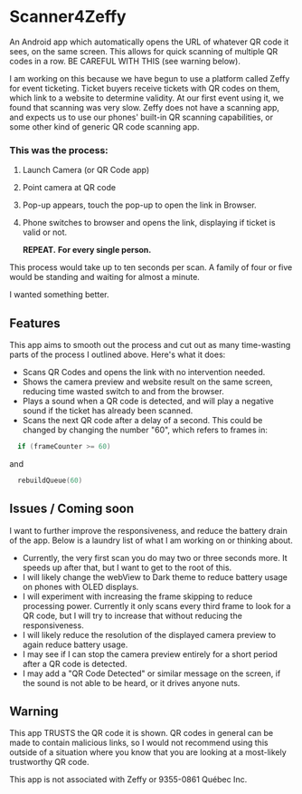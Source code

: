 # Scanner4Zeffy

An Android app which automatically opens the URL of whatever QR code it sees, on the same screen.
This allows for quick scanning of multiple QR codes in a row. BE CAREFUL WITH THIS (see warning below).

I am working on this because we have begun to use a platform called Zeffy for event ticketing.  Ticket buyers receive tickets with QR codes on them, which link to a website to determine validity.
At our first event using it, we found that scanning was very slow.  Zeffy does not have a scanning app, and expects us to use our phones' built-in QR scanning capabilities, or some other kind of generic QR code scanning app.

### This was the process:

1. Launch Camera (or QR Code app)
2. Point camera at QR code
3. Pop-up appears, touch the pop-up to open the link in Browser.
4. Phone switches to browser and opens the link, displaying if ticket is valid or not.

   **REPEAT.**
   **For every single person.**

This process would take up to ten seconds per scan.  A family of four or five would be standing and waiting for almost a minute.

I wanted something better.

## Features

This app aims to smooth out the process and cut out as many time-wasting parts of the process I outlined above.
Here's what it does:

- Scans QR Codes and opens the link with no intervention needed.
- Shows the camera preview and website result on the same screen, reducing time wasted switch to and from the browser.
- Plays a sound when a QR code is detected, and will play a negative sound if the ticket has already been scanned.
- Scans the next QR code after a delay of a second.  This could be changed by changing the number "60", which refers to frames in:

```kotlin
  if (frameCounter >= 60)
```
  and
```kotlin
  rebuildQueue(60)
```

## Issues / Coming soon

I want to further improve the responsiveness, and reduce the battery drain of the app.
Below is a laundry list of what I am working on or thinking about.

- Currently, the very first scan you do may two or three seconds more.  It speeds up after that, but I want to get to the root of this.
- I will likely change the webView to Dark theme to reduce battery usage on phones with OLED displays.
- I will experiment with increasing the frame skipping to reduce processing power. Currently it only scans every third frame to look for a QR code, but I will try to increase that without reducing the responsiveness.
- I will likely reduce the resolution of the displayed camera preview to again reduce battery usage.
- I may see if I can stop the camera preview entirely for a short period after a QR code is detected.
- I may add a "QR Code Detected" or similar message on the screen, if the sound is not able to be heard, or it drives anyone nuts.


## Warning  
This app TRUSTS the QR code it is shown.  QR codes in general can be made to contain malicious links, so I would not recommend using this outside of a situation where you know that you are looking at a most-likely trustworthy QR code.

This app is not associated with Zeffy or 9355-0861 Québec Inc.
